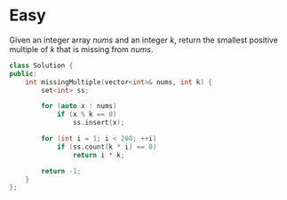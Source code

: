 # Easy

Given an integer array $nums$ and an integer $k$, return the smallest positive multiple of $k$ that is missing from $nums$.

```cpp
class Solution {
public:
    int missingMultiple(vector<int>& nums, int k) {
        set<int> ss;

        for (auto x : nums)
            if (x % k == 0)
                ss.insert(x);

        for (int i = 1; i < 200; ++i)
            if (ss.count(k * i) == 0)
                return i * k;

        return -1;
    }
};
```
